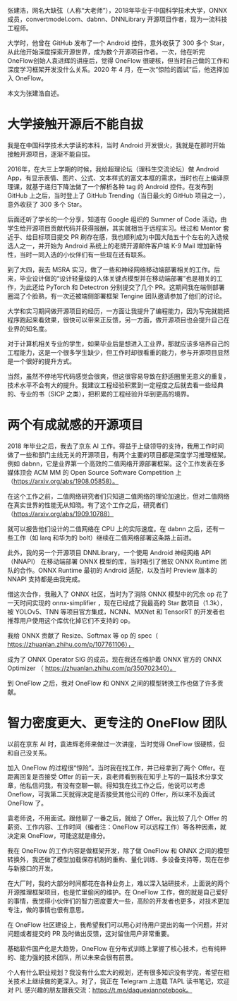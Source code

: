 张建浩，网名大缺弦（人称“大老师”），2018年毕业于中国科学技术大学，ONNX 成员，convertmodel.com、dabnn、DNNLibrary 开源项目作者，现为一流科技工程师。

大学时，他曾在 GitHub 发布了一个 Android 控件，意外收获了 300 多个 Star，从此他开始深度探索开源世界，成为数个开源项目作者。一次，他在听完OneFlow创始人袁进辉的讲座后，觉得 OneFlow 很硬核，但当时自己做的工作和深度学习框架开发没什么关系。2020 年 4 月，在一次“惊险的面试”后，他选择加入 OneFlow。

本文为张建浩自述。

# 大学接触开源后不能自拔

我是在中国科学技术大学读的本科，当时 Android 开发很火，我就是在那时开始接触开源项目，逐渐不能自拔。

2016年，在大三上学期的时候，我给超理论坛（理科生交流论坛）做 Android App，有显示表情、图片、公式、文本样式的富文本框的需求，当时也在上编译原理课，就基于递归下降法做了一个解析各种 tag 的 Android 控件。在发布到 GitHub 上之后，当时登上了 GitHub Trending（当日最火的 GitHub 项目之一），意外收获了 300 多个 Star。

后面还听了学长的一个分享，知道有 Google 组织的 Summer of Code 活动，由学生给开源项目贡献代码并获得报酬，其实就相当于远程实习。经过和 Mentor 套近乎、给目标项目提交 PR 刷存在感，我也顺利成为中国大陆五十个左右的入选候选人之一，并开始为 Android 系统上的老牌开源邮件客户端 K-9 Mail 增加新特性，当时一同入选的小伙伴们有一些现在还有联系。

到了大四，我去 MSRA 实习，做了一些和神经网络移动端部署相关的工作。后来，毕业设计做的“设计轻量级的人体关键点模型并在移动端部署”也是相关的工作，为此还给 PyTorch 和 Detectron 分别提交了几个 PR。这期间我在端侧部署圈混了个脸熟，有一次还被端侧部署框架 Tengine 团队邀请参加了他们的讨论。

大学和实习期间做开源项目的经历，一方面让我提升了编程能力，因为写完就能把程序跑起来看效果，很快可以带来正反馈，另一方面，做开源项目也会提升自己在业界的知名度。

对于计算机相关专业的学生，如果毕业后是想进入工业界，那就应该多培养自己的工程能力，这是一个很多学生缺少，但工作时却很看重的能力，参与开源项目显然是一个很好的提升方式。

当然，虽然不停地写代码感觉会很爽，但这很容易导致在舒适圈里无意义的重复，技术水平不会有大的提升。我建议工程经验积累到一定程度之后就去看一些经典的、专业的书（SICP 之类），把积累的工程经验升华到更高的境界。

# 两个有成就感的开源项目

2018 年毕业之后，我去了京东 AI 工作。得益于上级领导的支持，我用工作时间做了一些和部门主线无关的开源项目，有两个主要的项目都是深度学习推理框架。例如 dabnn，它是业界第一个高效的二值网络开源部署框架。这个工作发表在多媒体顶会 ACM MM 的 Open Source Software Competition 上 （https://arxiv.org/abs/1908.05858）。

在这个工作之前，二值网络研究者们只知道二值网络的理论加速比，但对二值网络在真实世界的性能无从知晓。有了这个工作之后，研究者们 （https://arxiv.org/abs/1909.10788）

就可以报告他们设计的二值网络在 CPU 上的实际速度。在 dabnn 之后，还有一些工作（如 larq 和华为的 bolt）继续在二值网络部署这条路上前进。

此外，我的另一个开源项目 DNNLibrary，一个使用 Android 神经网络 API（NNAPI） 在移动端部署 ONNX 模型的库，当时吸引了微软 ONNX Runtime 团队的合作。ONNX Runtime 最初的 Android 适配，以及当时 Preview 版本的 NNAPI 支持都是由我完成。

借这次合作，我融入了 ONNX 社区，当时为了消除 ONNX 模型中的冗余 op 花了一天时间实现的 onnx-simplifier ，现在已经成了我最高的 Star 数项目（1.3k），被 YOLOv5、TNN 等项目官方集成，NCNN、MXNet 和 TensorRT 的开发者也推荐用户使用这个库优化掉它们不支持的 op。

我给 ONNX 贡献了 Resize、Softmax 等 op 的 spec（ https://zhuanlan.zhihu.com/p/107761106），

成为了 ONNX Operator SIG 的成员。现在我还在维护着 ONNX 官方的 ONNX Optimizer （ https://zhuanlan.zhihu.com/p/350702340）。

到 OneFlow 之后，我对 OneFlow 和 ONNX 之间的模型转换工作也做了许多贡献。

# 智力密度更大、更专注的 OneFlow 团队

以前在京东 AI 时，袁进辉老师来做过一次讲座，当时觉得 OneFlow 很硬核，但和自己没关系。

加入 OneFlow 的过程很“惊险”。当时我在找工作，并已经拿到了两个 Offer。在距离回复是否接受 Offer 的前一天，袁老师看到我在知乎上写的一篇技术分享文章，他私信问我，有没有空聊一聊。得知我在找工作之后，他说可以考虑 Oneflow，可我第二天就得决定是否接受其他公司的 Offer，所以来不及面试 OneFlow 了。

袁老师说，不用面试。跟他聊了一番之后，就给了 Offer。我比较了几个 Offer 的薪资、工作内容、工作时间（编者注：OneFlow 可以远程工作）等各种因素，就决定来 OneFlow，可能这就是缘分。

我在 OneFlow 的工作内容是做框架开发，除了做 OneFlow 和 ONNX 之间的模型转换外，我还做了模型加载保存机制的重构、量化训练、多设备支持等，现在在参与新接口的开发。

在大厂时，我的大部分时间都花在各种业务上，难以深入钻研技术，上面说的两个开源推理框架项目，也是忙里偷闲的维护。在 OneFlow 工作，做的就是自己爱好的事情，我觉得小伙伴们的智力密度要大一些，高阶的开发者也更多，对技术更加专注，做的事情也很有意思。

在 OneFlow 社区建设上，我希望我们可以用心对待用户提出的每一个问题，并对问题或者提交的 PR 及时做出反馈，这对留住用户非常重要。

基础软件国产化是大趋势，OneFlow 在分布式训练上掌握了核心技术，也有纯粹的、能力强的技术团队，所以未来会很有前景。

个人有什么职业规划？我没有什么宏大的规划，还有很多知识没有学完，希望在相关技术上继续做的更深入。对了，我正在 Telegram 上连载 TAPL 读书笔记，欢迎对 PL 感兴趣的朋友跟我交流：https://t.me/daquexiannotebook。